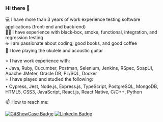 ### Hi there 👋

💻 I have more than 3 years of work experience testing software applications (front-end and back-end)   
👨‍💻 I have experience with black-box, smoke, functional, integration, and regression testing  
☕ I am passionate about coding, good books, and good coffee  
🎸 I love playing the ukulele and acoustic guitar  

⭐ I have work experience with:  
• Java, Ruby, Cucumber, Postman, Selenium, Jenkins, RSpec, SoapUI, Apache JMeter, Oracle DB, PL/SQL, Docker  
⭐ I have played and studied the following:  
• Cypress, Jest, Node.js, Express.js, TypeScript, PostgreSQL, MongoDB, HTML5, CSS3, JavaScript, React.js, React Native, C/C++, Python  
  
📫 How to reach me:  

[![GitShowCase Badge](https://img.shields.io/badge/GitShowCase-100000?style=for-the-badge&logo=github&logoColor=white)](https://www.gitshowcase.com/matheus-beck)
[![Linkedin Badge](https://img.shields.io/badge/LinkedIn-0077B5?style=for-the-badge&logo=linkedin&logoColor=white)](https://www.linkedin.com/in/matheus-beck/)  
